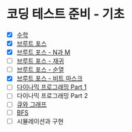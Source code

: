 # 코딩 테스트 준비 - 기초
- [X] [수학](https://github.com/soulchicken/AlgorithmSolved/blob/main/%EB%B0%B1%EC%A4%80/code.plus/%EC%BD%94%EB%94%A9%20%ED%85%8C%EC%8A%A4%ED%8A%B8%20%EC%A4%80%EB%B9%84%20-%20%EA%B8%B0%EC%B4%88/%EC%88%98%ED%95%99/%EC%88%98%ED%95%99.md)
- [X] [브루트 포스](https://github.com/soulchicken/AlgorithmSolved/blob/main/%EB%B0%B1%EC%A4%80/code.plus/%EC%BD%94%EB%94%A9%20%ED%85%8C%EC%8A%A4%ED%8A%B8%20%EC%A4%80%EB%B9%84%20-%20%EA%B8%B0%EC%B4%88/%EB%B8%8C%EB%A3%A8%ED%8A%B8%20%ED%8F%AC%EC%8A%A4/%EB%B8%8C%EB%A3%A8%ED%8A%B8%20%ED%8F%AC%EC%8A%A4.md)
- [X] [브루트 포스 - N과 M](https://github.com/soulchicken/AlgorithmSolved/blob/main/%EB%B0%B1%EC%A4%80/code.plus/%EC%BD%94%EB%94%A9%20%ED%85%8C%EC%8A%A4%ED%8A%B8%20%EC%A4%80%EB%B9%84%20-%20%EA%B8%B0%EC%B4%88/%EB%B8%8C%EB%A3%A8%ED%8A%B8%20%ED%8F%AC%EC%8A%A4%20-%20N%EA%B3%BC%20M/%EB%B8%8C%EB%A3%A8%ED%8A%B8%20%ED%8F%AC%EC%8A%A4%20-%20N%EA%B3%BC%20M.md)
- [ ] [브루트 포스 - 재귀]()
- [ ] [브루트 포스 - 순열]()
- [X] [브루트 포스 - 비트 마스크](https://github.com/soulchicken/AlgorithmSolved/blob/main/%EB%B0%B1%EC%A4%80/code.plus/%EC%BD%94%EB%94%A9%20%ED%85%8C%EC%8A%A4%ED%8A%B8%20%EC%A4%80%EB%B9%84%20-%20%EA%B8%B0%EC%B4%88/%EB%B8%8C%EB%A3%A8%ED%8A%B8%20%ED%8F%AC%EC%8A%A4%20-%20%EB%B9%84%ED%8A%B8%20%EB%A7%88%EC%8A%A4%ED%81%AC/%EB%B8%8C%EB%A3%A8%ED%8A%B8%20%ED%8F%AC%EC%8A%A4%20-%20%EB%B9%84%ED%8A%B8%20%EB%A7%88%EC%8A%A4%ED%81%AC.md)
- [ ] [다이나믹 프로그래밍 Part 1](https://github.com/soulchicken/AlgorithmSolved/blob/main/%EB%B0%B1%EC%A4%80/code.plus/%EC%BD%94%EB%94%A9%20%ED%85%8C%EC%8A%A4%ED%8A%B8%20%EC%A4%80%EB%B9%84%20-%20%EA%B8%B0%EC%B4%88/%EB%8B%A4%EC%9D%B4%EB%82%98%EB%AF%B9%20%ED%94%84%EB%A1%9C%EA%B7%B8%EB%9E%98%EB%B0%8D%20Part%201/%EB%8B%A4%EC%9D%B4%EB%82%98%EB%AF%B9%20%ED%94%84%EB%A1%9C%EA%B7%B8%EB%9E%98%EB%B0%8D%20Part%201.md)
- [ ] 다이나믹 프로그래밍 Part 2
- [ ] [큐와 그래프]()
- [ ] [BFS]()
- [ ] 시뮬레이션과 구현
